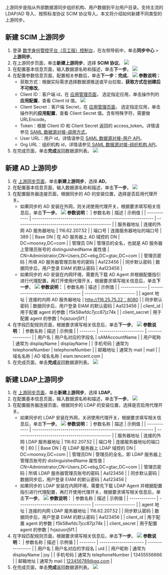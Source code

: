 上游同步是指从外部数据源同步组织机构、用户数据到平台用户目录。支持主流的 LDAP/AD 导入、按照标准协议 SCIM 协议导入。本文将介绍如何新建不同类型的上游同步。

## 新建 SCIM 上游同步
1. 登录 [数字身份管控平台（员工版）控制台](https://console.cloud.tencent.com/eiam)，在左侧导航中，单击**同步中心** > **上游同步**。
2. 在上游同步页面，单击**新建上游同步**，选择 **SCIM 协议**。
![](https://qcloudimg.tencent-cloud.cn/raw/c4c332d4667bda01d9a33042e2e96da3.png)
3. 在配置基本信息页面，输入数据源名称和描述，单击**下一步**。
![](https://qcloudimg.tencent-cloud.cn/raw/e4289721b749d542161ec6b126b8f984.png)
4. 在配置参数信息页面，配置相关参数后，单击**下一步：完成**。
![](https://qcloudimg.tencent-cloud.cn/raw/6e27e0528e51e181afebb94ef2adf608.png)
   **参数说明：**
    - 获取方式：根据实际需求选择数据源推送或平台拉取，**获取方式在创建后不可修改**。
    - Client ID：客户端 id，在 [应用管理页面](https://console.cloud.tencent.com/eiam/app-manager)， 选定指定应用，单击操作列的**应用配置**，查看 Client Id 值。
![](https://qcloudimg.tencent-cloud.cn/raw/a4b80ae5dc36df98e6dd2915fab56e6c.png)
   - Client Secret：客户端 Secret，在 [应用管理页面](https://console.cloud.tencent.com/eiam/app-manager)， 选定指定应用，单击操作列的**应用配置**，查看 Client Secret 值。含有特殊字符，需要做 URLEncode。
   - Token：根据 Client ID 和 Client Secret 返回的 access_token。详情请参见 [SAML 数据源对接-调用方式](https://cloud.tencent.com/document/product/1442/68856)。
   - User URL：用户 id，详情请参见 [SAML 数据源对接-用户 API](https://cloud.tencent.com/document/product/1442/68875)。
   - Org URL：组织机构 id，详情请参见[ SAML 数据源对接-组织机构 API](https://cloud.tencent.com/document/product/1442/68897)。
5. 在完成页面，单击**完成**返回数据源列表。
![](https://qcloudimg.tencent-cloud.cn/raw/a90a71bc73ac45e5453deabd89eaa422.png)

## 新建 AD 上游同步
1. 在 [上游同步页面](https://console.cloud.tencent.com/eiam/sync-center/upstream)，单击**新建上游同步**，选择 **AD**。
2. 在配置基本信息页面，输入数据源名称和描述，单击**下一步**。
![](https://qcloudimg.tencent-cloud.cn/raw/e4289721b749d542161ec6b126b8f984.png)
3. 在配置服务器连接页面，根据同步的 AD 的安装位置，选择是否启用代理开关。
   - 如果同步的 AD 安装在外网，则关闭使用代理开关，根据要求填写相关信息后，单击**下一步**。
![](https://qcloudimg.tencent-cloud.cn/raw/aaf43addc1960e445e6e8532bf687695.png)
     **参数说明：**
| 参数名称     | 描述                                                         | 示例值                                          |
| ------------ | ------------------------------------------------------------ | ----------------------------------------------- |
| 服务器地址   | 连接的外网 AD 服务器地址                                     | 116.62.207.52                                   |
| 端口号       | 连接服务器地址的端口号                                       | 389                                             |
| Base DN      | 在 AD 服务器上 AD 域控的 DN                                  | DC=moonxy,DC=com                                |
| 管理员 DN    | 管理员的全名，也就是 AD 服务器上管理员账号的 distinguishedName 属性值 | CN=Administrator,CN=Users,DC=ebg,DC=gtac,DC=com |
| 管理员密码   | 所填 AD 服务器管理员账号的密码                               | Aa123456                                        |
| 同步默认密码 | 数据同步后，用户登录 EIAM 的默认密码                         | Aa123456                                        |
   - 如果同步的 AD 安装在内网环境，需要先下载 AD Agent 并根据配置指引进行代理配置，再打开使用代理开关，根据要求填写相关信息后，单击**下一步**。
![](https://qcloudimg.tencent-cloud.cn/raw/d09ab774a4e660b7ce6ee41877c6179f.png)
     **参数说明：**
| 参数名称      | 描述                                 | 示例值                    |
| ------------- | ------------------------------------ | ------------------------- |
| agent 地址    | 连接的内网 AD 服务器地址             | http://116.25.75.22：8080 |
| 同步默认密码  | 数据同步后，用户登录 EIAM 的默认密码 | Aa123456                  |
| client_id     | 用于配置 agent 的参数                | f5k58wfdc7jcc87jz74k      |
| client_secret | 用于配置 agent 的参数                | fvjazuorj5f1              |
4. 在字段匹配规则页面，根据要求填写相关信息后，单击**下一步**。
![](https://qcloudimg.tencent-cloud.cn/raw/93cd2e46f1024f3e949aa942ecccbc17.png)
   **参数说明：**
| 参数名称 | 描述                   | 示例值           |
| -------- | ---------------------- | ---------------- |
| 用户名   | 用户名对应的字段名     | sAMAccountName   |
| 用户昵称 | 通常为 displayName     | displayName      |
| 手机号码 | 通常为 telephoneNumber | telephoneNumber  |
| 邮箱地址 | 通常为 mail            | mail             |
| 域名名称 | AD 域名名称            | eiam.tencent.com |
5. 在完成页面，单击**完成**返回数据源列表。
![](https://qcloudimg.tencent-cloud.cn/raw/a90a71bc73ac45e5453deabd89eaa422.png)

## 新建 LDAP上游同步
1. 在 [上游同步页面](https://console.cloud.tencent.com/eiam/sync-center/upstream)，单击**新建上游同步**，选择 **LDAP**。
2. 在配置基本信息页面，输入数据源名称和描述，单击**下一步**。
![](https://qcloudimg.tencent-cloud.cn/raw/e4289721b749d542161ec6b126b8f984.png)
3. 在配置服务器连接页面，根据同步的 LDAP 的安装位置，选择是否启用代理开关。
   - 如果同步的 LDAP 安装在外网，关闭使用代理开关，根据要求填写相关信息后，单击**下一步**。
   ![](https://qcloudimg.tencent-cloud.cn/raw/4bcfc6c53d0a9826b2d003c281dc5a1c.png)
	  **参数说明：**
	 | 参数名称     | 描述                                                         | 示例值                                          |
| ------------ | ------------------------------------------------------------ | ----------------------------------------------- |
| 服务器地址   | 连接的外网 LDAP 服务器地址                                   | 116.62.207.52                                   |
| 端口号       | 连接服务器地址的端口号                                       | 80                                              |
| Base DN      | 在 LDAP 服务器上 LDAP 域控的 DN                              | DC=moonxy,DC=com                                |
| 管理员DN     | 管理员的全名，即 LDAP 服务器上管理员账号的 distinguishedName 属性值 | CN=Administrator,CN=Users,DC=ebg,DC=gtac,DC=com |
| 管理员密码   | 所填 LDAP 服务器管理员账号的密码                             | Aa123456                                        |
| 同步默认密码 | 数据同步后，用户登录 EIAM 的默认密码                         | Aa123456                                        |
   - 如果同步的 LDAP 安装在内网环境，需要先下载 LDAP Agent 并根据配置指引进行代理配置，再打开使用代理开关，根据要求填写相关信息后，单击**下一步**。
![](https://qcloudimg.tencent-cloud.cn/raw/835e791c2dc98f20c1757a0903d112f2.png)
     **参数说明：**
| 参数名称      | 描述                                 | 示例值               |
| ------------- | ------------------------------------ | -------------------- |
| agent 地址    | 连接的内网 LDAP 服务器地址           | 116.62.207.52        |
| 同步默认密码  | 数据同步后，用户登录 EIAM 的默认密码 | Aa123456             |
| client_id     | 用于配置 agent 的参数                | f5k58wfdc7jcc87jz74k |
| client_secret | 用于配置 agent 的参数                | fvjazuorj5f1         |
4. 在字段匹配规则页面，根据要求填写相关信息后，单击**下一步**。
![](https://qcloudimg.tencent-cloud.cn/raw/6cc8f23a44fd1aeb6a25581291d164d0.png)
    **参数说明：**
| 参数名称 | 描述                   | 示例值           |
| -------- | ---------------------- | ---------------- |
| 用户名   | 用户名对应的字段名     | uid              |
| 用户昵称 | 通常为 displayName     | joy              |
| 手机号码 | 通常为 telephoneNumber | 13455556666      |
| 邮箱地址 | 通常为 mail            | 123456789@qq.com |
5. 在完成页面，单击**完成**返回数据源列表。
![](https://qcloudimg.tencent-cloud.cn/raw/a90a71bc73ac45e5453deabd89eaa422.pn)
